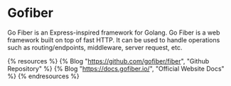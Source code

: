 # Gofiber

Go Fiber is an Express-inspired framework for Golang. Go Fiber is a web framework built on top of fast HTTP. It can be used to handle operations such as routing/endpoints, middleware, server request, etc.

{% resources %}
  {% Blog "https://github.com/gofiber/fiber", "Github Repository" %}
  {% Blog "https://docs.gofiber.io/", "Official Website Docs" %}
{% endresources %}
